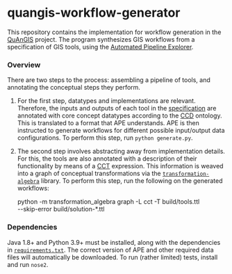 # quangis-workflow-generator

This repository contains the implementation for workflow generation in 
the [QuAnGIS](https://questionbasedanalysis.com/) project. The program 
synthesizes GIS workflows from a specification of GIS tools, using the 
[Automated Pipeline Explorer][ape].

### Overview

There are two steps to the process: assembling a pipeline of tools, and 
annotating the conceptual steps they perform.

1. For the first step, datatypes and implementations are relevant. 
Therefore, the inputs and outputs of each tool in the 
[specification][tools] are annotated with core concept datatypes 
according to the [CCD][ccd] ontology. This is translated to a format 
that APE understands. APE is then instructed to generate workflows for 
different possible input/output data configurations. To perform this 
step, run `python generate.py`.

2. The second step involves abstracting away from implementation 
details. For this, the tools are also annotated with a description of 
their functionality by means of a [CCT][cct] expression. This 
information is weaved into a graph of conceptual transformations via the 
[`transformation-algebra`][ta] library. To perform this step, run the 
following on the generated workflows:

    python -m transformation_algebra graph -L cct -T build/tools.ttl \
        --skip-error build/solution-*.ttl


### Dependencies

Java 1.8+ and Python 3.9+ must be installed, along with the dependencies 
in [`requirements.txt`](requirements.txt). The correct version of APE 
and other required data files will automatically be downloaded. To run 
(rather limited) tests, install and run `nose2`.


[ccd]: http://geographicknowledge.de/vocab/CoreConceptData.rdf
[jpype]: https://jpype.readthedocs.io/
[ape]: https://github.com/sanctuuary/APE
[aped]: https://ape-framework.readthedocs.io/
[cct]: https://github.com/quangis/cct
[ta]: https://github.com/quangis/transformation-algebra
[tools]: https://raw.githubusercontent.com/quangis/cct/master/tools/tools.ttl
[tools2]: https://github.com/simonscheider/QuAnGIS/tree/master/ToolRepository/ToolDescription.ttl
